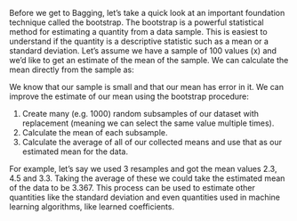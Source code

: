 Before we get to Bagging, let’s take a quick look at an important foundation technique called
the bootstrap. The bootstrap is a powerful statistical method for estimating a quantity from a
data sample. This is easiest to understand if the quantity is a descriptive statistic such as a
mean or a standard deviation. Let’s assume we have a sample of 100 values (x) and we’d like to
get an estimate of the mean of the sample. We can calculate the mean directly from the sample
as:

We know that our sample is small and that our mean has error in it. We can improve the
estimate of our mean using the bootstrap procedure:
1. Create many (e.g. 1000) random subsamples of our dataset with replacement (meaning
we can select the same value multiple times).
2. Calculate the mean of each subsample.
3. Calculate the average of all of our collected means and use that as our estimated mean for
the data.

For example, let’s say we used 3 resamples and got the mean values 2.3, 4.5 and 3.3. Taking
the average of these we could take the estimated mean of the data to be 3.367. This process
can be used to estimate other quantities like the standard deviation and even quantities used in
machine learning algorithms, like learned coefficients.